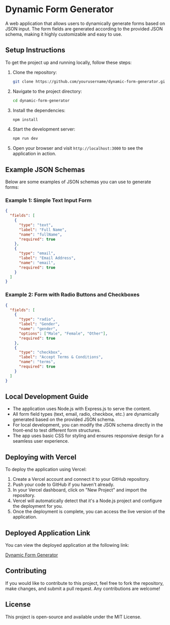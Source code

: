 # Dynamic Form Generator

A web application that allows users to dynamically generate forms based on JSON input. The form fields are generated according to the provided JSON schema, making it highly customizable and easy to use.

## Setup Instructions

To get the project up and running locally, follow these steps:

1. Clone the repository:
   ```bash
   git clone https://github.com/yourusername/dynamic-form-generator.git
   ```

2. Navigate to the project directory:
   ```bash
   cd dynamic-form-generator
   ```

3. Install the dependencies:
   ```bash
   npm install
   ```

4. Start the development server:
   ```bash
   npm run dev
   ```

5. Open your browser and visit `http://localhost:3000` to see the application in action.

## Example JSON Schemas

Below are some examples of JSON schemas you can use to generate forms:

### Example 1: Simple Text Input Form
```json
{
  "fields": [
    {
      "type": "text",
      "label": "Full Name",
      "name": "fullName",
      "required": true
    },
    {
      "type": "email",
      "label": "Email Address",
      "name": "email",
      "required": true
    }
  ]
}
```

### Example 2: Form with Radio Buttons and Checkboxes
```json
{
  "fields": [
    {
      "type": "radio",
      "label": "Gender",
      "name": "gender",
      "options": ["Male", "Female", "Other"],
      "required": true
    },
    {
      "type": "checkbox",
      "label": "Accept Terms & Conditions",
      "name": "terms",
      "required": true
    }
  ]
}
```

## Local Development Guide

- The application uses Node.js with Express.js to serve the content.
- All form field types (text, email, radio, checkbox, etc.) are dynamically generated based on the provided JSON schema.
- For local development, you can modify the JSON schema directly in the front-end to test different form structures.
- The app uses basic CSS for styling and ensures responsive design for a seamless user experience.

## Deploying with Vercel

To deploy the application using Vercel:

1. Create a Vercel account and connect it to your GitHub repository.
2. Push your code to GitHub if you haven't already.
3. In your Vercel dashboard, click on "New Project" and import the repository.
4. Vercel will automatically detect that it's a Node.js project and configure the deployment for you.
5. Once the deployment is complete, you can access the live version of the application.

## Deployed Application Link

You can view the deployed application at the following link:

[Dynamic Form Generator](https://dynamic-form-generator-78icrjgaa-koushiks-projects-57d53e0a.vercel.app)

## Contributing

If you would like to contribute to this project, feel free to fork the repository, make changes, and submit a pull request. Any contributions are welcome!

## License

This project is open-source and available under the MIT License.

